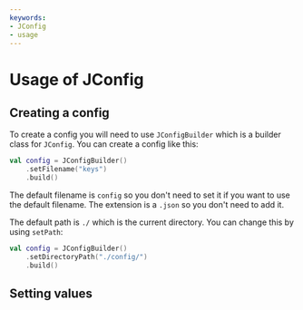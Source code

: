 ```yaml
---
keywords:
- JConfig
- usage
---
```


# Usage of JConfig

## Creating a config

To create a config you will need to use `JConfigBuilder` which is a builder class for `JConfig`. You can create a config like this:

```kotlin
val config = JConfigBuilder()
    .setFilename("keys")
    .build()
```

The default filename is `config` so you don't need to set it if you want to use the default filename. The extension is a `.json` so you don't need to add it.

The default path is `./` which is the current directory. You can change this by using `setPath`:

```kotlin
val config = JConfigBuilder()
    .setDirectoryPath("./config/")
    .build()
```

## Setting values
